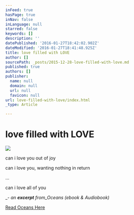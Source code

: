 ```yaml
---
inFeed: true
hasPage: true
inNav: false
inLanguage: null
starred: false
keywords: []
description: ''
datePublished: '2016-01-27T18:42:02.902Z'
dateModified: '2016-01-27T18:41:48.925Z'
title: love filled with LOVE
author: []
sourcePath: _posts/2015-12-28-love-filled-with-love.md
published: true
authors: []
publisher:
  name: null
  domain: null
  url: null
  favicon: null
url: love-filled-with-love/index.html
_type: Article

---
```

# love filled with LOVE
![](https://s3-us-west-2.amazonaws.com/the-grid-img/p/958051d379a41b488c80e4ef0337ab2885c62833.jpg)

can i love you out of joy

can i love you, wanting nothing in return

...

can i love all of you

_- _an **excerpt** from_Oceans (ebook & Audiobook)_

[Read Oceans Here][0]

[0]: https://www.goodreads.com/book/show/27814335-oceans